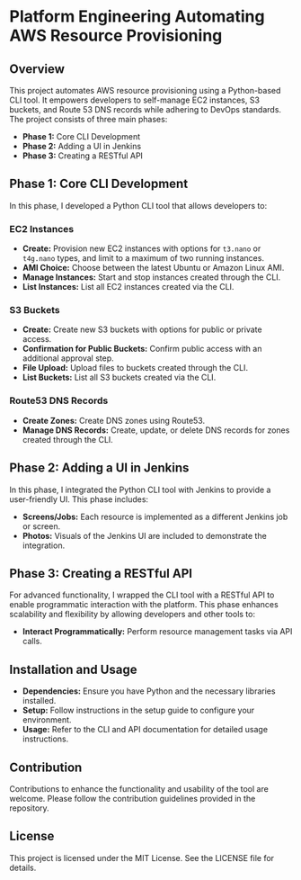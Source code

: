 # Platform Engineering Automating AWS Resource Provisioning

## Overview

This project automates AWS resource provisioning using a Python-based CLI tool. It empowers developers to self-manage EC2 instances, S3 buckets, and Route 53 DNS records while adhering to DevOps standards. The project consists of three main phases:
- **Phase 1:** Core CLI Development
- **Phase 2:** Adding a UI in Jenkins
- **Phase 3:** Creating a RESTful API


## Phase 1: Core CLI Development
In this phase, I developed a Python CLI tool that allows developers to:

### EC2 Instances
- **Create:** Provision new EC2 instances with options for `t3.nano` or `t4g.nano` types, and limit to a maximum of two running instances.
- **AMI Choice:** Choose between the latest Ubuntu or Amazon Linux AMI.
- **Manage Instances:** Start and stop instances created through the CLI.
- **List Instances:** List all EC2 instances created via the CLI.

### S3 Buckets
- **Create:** Create new S3 buckets with options for public or private access.
- **Confirmation for Public Buckets:** Confirm public access with an additional approval step.
- **File Upload:** Upload files to buckets created through the CLI.
- **List Buckets:** List all S3 buckets created via the CLI.

### Route53 DNS Records
- **Create Zones:** Create DNS zones using Route53.
- **Manage DNS Records:** Create, update, or delete DNS records for zones created through the CLI.


## Phase 2: Adding a UI in Jenkins
In this phase, I integrated the Python CLI tool with Jenkins to provide a user-friendly UI. This phase includes:
- **Screens/Jobs:** Each resource is implemented as a different Jenkins job or screen.
- **Photos:** Visuals of the Jenkins UI are included to demonstrate the integration.

## Phase 3: Creating a RESTful API
For advanced functionality, I wrapped the CLI tool with a RESTful API to enable programmatic interaction with the platform. This phase enhances scalability and flexibility by allowing developers and other tools to:
- **Interact Programmatically:** Perform resource management tasks via API calls.

## Installation and Usage
- **Dependencies:** Ensure you have Python and the necessary libraries installed.
- **Setup:** Follow instructions in the setup guide to configure your environment.
- **Usage:** Refer to the CLI and API documentation for detailed usage instructions.

## Contribution
Contributions to enhance the functionality and usability of the tool are welcome. Please follow the contribution guidelines provided in the repository.

## License
This project is licensed under the MIT License. See the LICENSE file for details.
